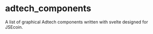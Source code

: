 # adtech_components
A list of graphical Adtech components written with svelte designed for JSEcoin.
